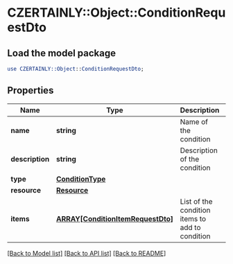 # CZERTAINLY::Object::ConditionRequestDto

## Load the model package
```perl
use CZERTAINLY::Object::ConditionRequestDto;
```

## Properties
Name | Type | Description | Notes
------------ | ------------- | ------------- | -------------
**name** | **string** | Name of the condition | 
**description** | **string** | Description of the condition | [optional] 
**type** | [**ConditionType**](ConditionType.md) |  | 
**resource** | [**Resource**](Resource.md) |  | 
**items** | [**ARRAY[ConditionItemRequestDto]**](ConditionItemRequestDto.md) | List of the condition items to add to condition | 

[[Back to Model list]](../README.md#documentation-for-models) [[Back to API list]](../README.md#documentation-for-api-endpoints) [[Back to README]](../README.md)


